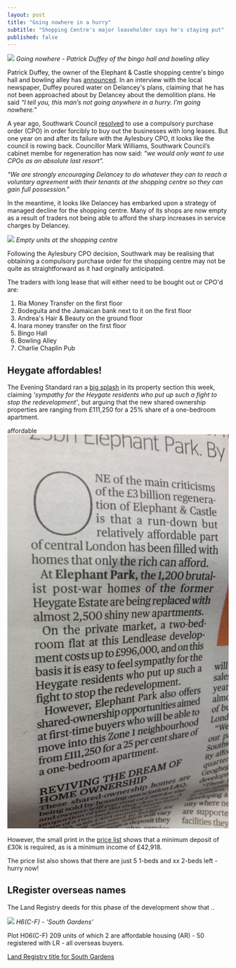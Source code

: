 ```yaml
---
layout: post
title: "Going nowhere in a hurry"
subtitle: "Shopping Centre's major leaseholder says he's staying put"
published: false
---
```

![](http://www.southwarknews.co.uk/wp-content/uploads/2016/10/Patrick-Duffey-Elephant-and-Castle-Shopping-Centre.jpg)
*Going nowhere - Patrick Duffey of the bingo hall and bowling alley*

Patrick Duffey, the owner of the Elephant & Castle shopping centre's bingo hall 
and bowling alley has 
[announced](http://www.southwarknews.co.uk/news/im-going-nowhere-owner-elephant-bingo-hall-pours-doubt-delanceys-schedule-demolishing-shopping-centre/).
In an interview with the local newspaper, Duffey poured water on Delancey's 
plans, claiming that he has not been approached about by Delancey about the 
demolition plans. He said _“I tell you, this man’s not going anywhere in a 
hurry. I’m going nowhere."_

A year ago, Southwark Council 
[resolved](http://moderngov.southwark.gov.uk/documents/s57189/Report%20Elephant%20and%20castle.pdf) 
to use a compulsory purchase order (CPO) in order forcibly to  buy out the 
businesses with long leases. But one year on and after its failure with the 
Aylesbury CPO, it looks like the council is rowing back.  Councillor Mark 
Williams, Southwark Council’s cabinet membe for regeneration has now said: _"we 
would only want to use CPOs as an absolute last resort"._

_“We are strongly encouraging Delancey to do whatever they can to reach a 
voluntary agreement with their tenants at the shopping centre so they can gain 
full possession."_

In the meantime, it looks like Delancey has embarked upon a strategy of managed 
decline for the shopping centre. Many of its shops are now empty as a result of 
traders not being able to afford the sharp increases in service charges by 
Delancey.

![](/img/planneddecline.jpg)
*Empty units at the shopping centre*

Following the Aylesbury CPO decision, Southwark may be realising that obtaining 
a compulsory purchase order for the shopping centre may not be quite as 
straightforward as it had orginally anticipated.

The traders with long lease that will either need to be bought out or CPO'd 
are:
1. Ria Money Transfer on the first floor
2. Bodeguita and the Jamaican bank next to it on the first floor
3. Andrea's Hair & Beauty on the ground floor
4. Inara money transfer on the first floor
5. Bingo Hall
6. Bowling Alley
7. Charlie Chaplin Pub

## Heygate affordables!
The Evening Standard ran a [big splash](/img/standard26102016.pdf) in its 
property section this week, claiming _'sympathy for the Heygate residents who 
put up such a fight to stop the redevelopment'_, but arguing that the new 
shared ownership properties are ranging from £111,250 for a 25% share of a 
one-bedroom apartment.

affordable  ![](/img/standard26102016.jpg)

However, the small print in the [price 
list](https://lqpricedin.co.uk/wp-content/uploads/2015/04/Elephant-park-1-bed-October16.pdf) 
shows that a minimum deposit of £30k is required, as is a minimum income of 
£42,918. 

The price list also shows that there are just 5 1-beds and xx 2-beds left - 
hurry now!

## LRegister overseas names
The Land Registry deeds for this phase of the development show that ..


![](http://crappistmartin.github.io/images/h6ctof.png)
*H6(C-F) - 'South Gardens'*

Plot H06(C-F) 209 units of which 2 are affordable housing (AR) - 50 registered 
with LR - all overseas buyers.

[Land Registry title for South 
Gardens](http://crappistmartin.github.io/images/LRegisterSouthGardens.pdf)
